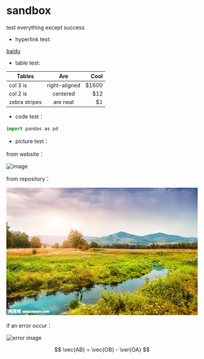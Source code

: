 # sandbox
test everything except success

- hyperlink test: 

[baidu](http://www.baidu.com)

- table test:

|Tables|Are|Cool|
|-|:-:|-:|
|col 3 is|right-aligned|$1600|
|col 2 is|centered|$12|
|zebra stripes|are neat|$1|

- code test：

```python
import pandas as pd
```

- picture test：

from website：

![image](http://img01.taopic.com/150508/318763-15050PU9398.jpg)

from repository：

![image](https://github.com/CharmingYang/sandbox/blob/master/picture%20test.jpg)

if an error occur：

![error image](http://img01.taopic.com/150508/318763-15050PU939.jpg)

$$
\vec{AB} = \vec{OB} - \ver{OA}
$$

